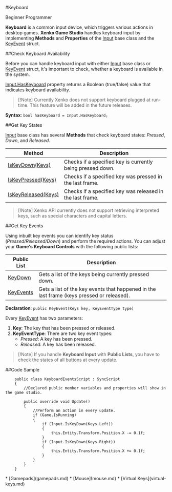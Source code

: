 #Keyboard

<span class="label label-doc-level">Beginner</span>
<span class="label label-doc-audience">Programmer</span>

**Keyboard** is a common input device, which triggers various actions in desktop games. **Xenko Game Studio** handles keyboard input by implementing **Methods** and **Properties** of the [Input](xref="SiliconStudio.Xenko.Input.InputManager")  base class and the [KeyEvent](xref="SiliconStudio.Xenko.Input.KeyEvent") struct.

##Check Keyboard Availability

Before you can handle keyboard input with either [Input](xref="SiliconStudio.Xenko.Input.InputManager") base class or [KeyEvent](xref="SiliconStudio.Xenko.Input.KeyEvent") struct, it's important to check, whether a keyboard is available in the system.

[Input.HasKeyboard](xref="SiliconStudio.Xenko.Input.InputManager.HasKeyboard") property returns a Boolean (true/false) value that indicates keyboard availability.

> [!Note] Currently Xenko does not support keyboard plugged at run-time. This feature will be added in the future releases.

**Syntax**: ```bool hasKeyboard = Input.HasKeyboard;```

##Get Key States

[Input](xref="SiliconStudio.Xenko.Input.InputManager") base class has several **Methods** that check keyboard states: _Pressed_, _Down_, and _Released_.

| Method | Description |
| --- | --- |
| [IsKeyDown(Keys)](xref="SiliconStudio.Xenko.Input.InputManager.IsKeyDown.SiliconStudio.Xenko.Input.Keys") | Checks if a specified key is currently being pressed down. |
| [IsKeyPressed(Keys)](xref="SiliconStudio.Xenko.Input.InputManager.IsKeyPressed.SiliconStudio.Xenko.Input.Keys") | Checks if a specified key was pressed in the last frame. |
| [IsKeyReleased(Keys)](xref="SiliconStudio.Xenko.Input.InputManager.IsKeyReleased.SiliconStudio.Xenko.Input.Keys") | Checks if a specified key was released in the last frame. |

> [!Note] Xenko API currently does not support retrieving interpreted keys,
> such as special characters and capital letters.

##Get Key Events

Using inbuilt key events you can identify key status (_Pressed/Released/Down_) and perform the required actions. You can adjust your **Game's Keyboard Controls** with the following public lists:

| Public List | Description |
| --- | --- |
| [KeyDown](xref="SiliconStudio.Xenko.Input.InputManager.KeyDown") | Gets a list of the keys being currently pressed down. |
| [KeyEvents](xref="SiliconStudio.Xenko.Input.InputManager.KeyEvents") | Gets a list of the key events that happened in the last frame (keys pressed or released). |

**Declaration**: ```public KeyEvent(Keys key, KeyEventType type) ```

Every [KeyEvent](xref="SiliconStudio.Xenko.Input.KeyEvent") has two parameters:

1. **Key**: The key that has been pressed or released.
2. **KeyEventType**: There are two key event types:
    * _Pressed_: A key has been pressed.
    * _Released_: A key has been released.

> [!Note] If you handle **Keyboard Input** with **Public Lists**, you have to check the states of all buttons at every update.

##Code Sample

```
    public class KeyboardEventsScript : SyncScript
    {
        //Declared public member variables and properties will show in the game studio.

        public override void Update()
        {
            //Perform an action in every update.
            if (Game.IsRunning)
            {
                if (Input.IsKeyDown(Keys.Left))
                {
                    this.Entity.Transform.Position.X -= 0.1f;
                }
                if (Input.IsKeyDown(Keys.Right))
                {
                    this.Entity.Transform.Position.X += 0.1f;
                }
            }
        }
    }
```

<div class="doc-relatedtopics">
* [Gamepads](gamepads.md)
* [Mouse](mouse.md)
* [Virtual Keys](virtual-keys.md)
</div>
